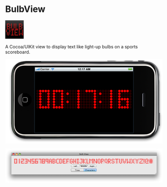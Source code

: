 # BulbView

![BulbView Logo](images/BulbViewLogo.png)

A Cocoa/UIKit view to display text like light-up bulbs on a sports scoreboard.

![](images/iOS.png)

![](images/MacOS.png)